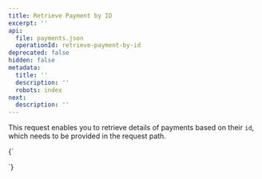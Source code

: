 ```yaml
---
title: Retrieve Payment by ID
excerpt: ''
api:
  file: payments.json
  operationId: retrieve-payment-by-id
deprecated: false
hidden: false
metadata:
  title: ''
  description: ''
  robots: index
next:
  description: ''
---
```

This request enables you to retrieve details of payments based on their `id`,  which needs to be provided in the request path.

<HTMLBlock>{`
 <style>
.rm-Playground { 
  padding-bottom: 20px; 
  overflow: scroll; 
}

.hub-footer { 
	position: static; 
}
</style>
`}</HTMLBlock>
